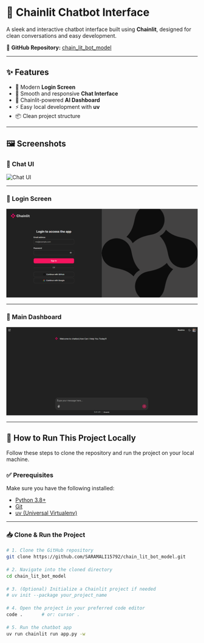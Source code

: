 # 💬 Chainlit Chatbot Interface

A sleek and interactive chatbot interface built using **Chainlit**, designed for clean conversations and easy development.

🔗 **GitHub Repository:** [chain_lit_bot_model](https://github.com/SARAMALI15792/chain_lit_bot_model.git)

---

## ✨ Features

- 🔐 Modern **Login Screen**
- 💬 Smooth and responsive **Chat Interface**
- 🧠 Chainlit-powered **AI Dashboard**
- ⚡ Easy local development with **uv**
- 📦 Clean project structure

---

## 🖼️ Screenshots

### 💬 Chat UI  
![Chat UI](images/chaining.png)

---

### 🔐 Login Screen  
![Login Screen](images/chain.png)

---

### 🧠 Main Dashboard  
![Main Interface](images/chain3.png)

---

## 🚀 How to Run This Project Locally

Follow these steps to clone the repository and run the project on your local machine.

### ✅ Prerequisites

Make sure you have the following installed:
- [Python 3.8+](https://www.python.org/downloads/)
- [Git](https://git-scm.com/)
- [uv (Universal Virtualenv)](https://github.com/astral-sh/uv)

---

### 📥 Clone & Run the Project

```bash
# 1. Clone the GitHub repository
git clone https://github.com/SARAMALI15792/chain_lit_bot_model.git

# 2. Navigate into the cloned directory
cd chain_lit_bot_model

# 3. (Optional) Initialize a Chainlit project if needed
# uv init --package your_project_name

# 4. Open the project in your preferred code editor
code .       # or: cursor .

# 5. Run the chatbot app
uv run chainlit run app.py -w
